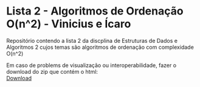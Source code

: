 # Lista 2 - Algoritmos de Ordenação O(n^2) - Vinicius e Ícaro

Repositório contendo a lista 2 da discplina de Estruturas de Dados e Algoritmos 2 cujos temas são algoritmos de ordenação com complexidade O(n^2)

Em caso de problems de visualização ou interoperabilidade, fazer o download do zip que contém o html:<br>
[Download](https://github.com/EDAII/lista2-vinicius-icaro/blob/master/Lista%202%20-%20Algoritmos%20de%20ordena%C3%A7%C3%A3o%20n%C2%B2%20-%20EDAII.html.zip?raw=true)
